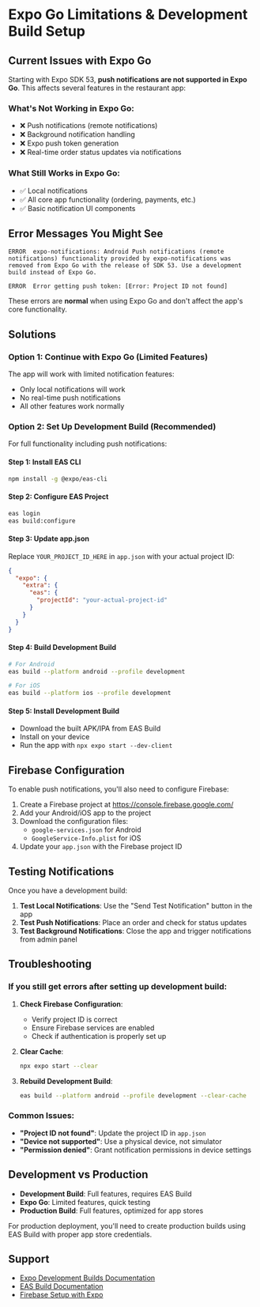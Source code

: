 # Expo Go Limitations & Development Build Setup

## Current Issues with Expo Go

Starting with Expo SDK 53, **push notifications are not supported in Expo Go**. This affects several features in the restaurant app:

### What's Not Working in Expo Go:
- ❌ Push notifications (remote notifications)
- ❌ Background notification handling
- ❌ Expo push token generation
- ❌ Real-time order status updates via notifications

### What Still Works in Expo Go:
- ✅ Local notifications
- ✅ All core app functionality (ordering, payments, etc.)
- ✅ Basic notification UI components

## Error Messages You Might See

```
ERROR  expo-notifications: Android Push notifications (remote notifications) functionality provided by expo-notifications was removed from Expo Go with the release of SDK 53. Use a development build instead of Expo Go.

ERROR  Error getting push token: [Error: Project ID not found]
```

These errors are **normal** when using Expo Go and don't affect the app's core functionality.

## Solutions

### Option 1: Continue with Expo Go (Limited Features)
The app will work with limited notification features:
- Only local notifications will work
- No real-time push notifications
- All other features work normally

### Option 2: Set Up Development Build (Recommended)
For full functionality including push notifications:

#### Step 1: Install EAS CLI
```bash
npm install -g @expo/eas-cli
```

#### Step 2: Configure EAS Project
```bash
eas login
eas build:configure
```

#### Step 3: Update app.json
Replace `YOUR_PROJECT_ID_HERE` in `app.json` with your actual project ID:
```json
{
  "expo": {
    "extra": {
      "eas": {
        "projectId": "your-actual-project-id"
      }
    }
  }
}
```

#### Step 4: Build Development Build
```bash
# For Android
eas build --platform android --profile development

# For iOS
eas build --platform ios --profile development
```

#### Step 5: Install Development Build
- Download the built APK/IPA from EAS Build
- Install on your device
- Run the app with `npx expo start --dev-client`

## Firebase Configuration

To enable push notifications, you'll also need to configure Firebase:

1. Create a Firebase project at https://console.firebase.google.com/
2. Add your Android/iOS app to the project
3. Download the configuration files:
   - `google-services.json` for Android
   - `GoogleService-Info.plist` for iOS
4. Update your `app.json` with the Firebase project ID

## Testing Notifications

Once you have a development build:

1. **Test Local Notifications**: Use the "Send Test Notification" button in the app
2. **Test Push Notifications**: Place an order and check for status updates
3. **Test Background Notifications**: Close the app and trigger notifications from admin panel

## Troubleshooting

### If you still get errors after setting up development build:

1. **Check Firebase Configuration**:
   - Verify project ID is correct
   - Ensure Firebase services are enabled
   - Check if authentication is properly set up

2. **Clear Cache**:
   ```bash
   npx expo start --clear
   ```

3. **Rebuild Development Build**:
   ```bash
   eas build --platform android --profile development --clear-cache
   ```

### Common Issues:

- **"Project ID not found"**: Update the project ID in `app.json`
- **"Device not supported"**: Use a physical device, not simulator
- **"Permission denied"**: Grant notification permissions in device settings

## Development vs Production

- **Development Build**: Full features, requires EAS Build
- **Expo Go**: Limited features, quick testing
- **Production Build**: Full features, optimized for app stores

For production deployment, you'll need to create production builds using EAS Build with proper app store credentials.

## Support

- [Expo Development Builds Documentation](https://docs.expo.dev/develop/development-builds/introduction/)
- [EAS Build Documentation](https://docs.expo.dev/build/introduction/)
- [Firebase Setup with Expo](https://docs.expo.dev/guides/using-firebase/) 